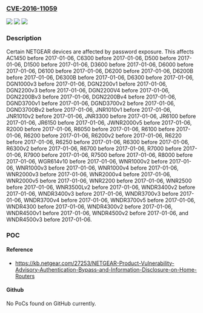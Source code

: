 ### [CVE-2016-11059](https://cve.mitre.org/cgi-bin/cvename.cgi?name=CVE-2016-11059)
![](https://img.shields.io/static/v1?label=Product&message=n%2Fa&color=blue)
![](https://img.shields.io/static/v1?label=Version&message=n%2Fa%20&color=brightgreen)
![](https://img.shields.io/static/v1?label=Vulnerability&message=n%2Fa&color=brightgreen)

### Description

Certain NETGEAR devices are affected by password exposure. This affects AC1450 before 2017-01-06, C6300 before 2017-01-06, D500 before 2017-01-06, D1500 before 2017-01-06, D3600 before 2017-01-06, D6000 before 2017-01-06, D6100 before 2017-01-06, D6200 before 2017-01-06, D6200B before 2017-01-06, D6300B before 2017-01-06, D6300 before 2017-01-06, DGN1000v3 before 2017-01-06, DGN2200v1 before 2017-01-06, DGN2200v3 before 2017-01-06, DGN2200V4 before 2017-01-06, DGN2200Bv3 before 2017-01-06, DGN2200Bv4 before 2017-01-06, DGND3700v1 before 2017-01-06, DGND3700v2 before 2017-01-06, DGND3700Bv2 before 2017-01-06, JNR1010v1 before 2017-01-06, JNR1010v2 before 2017-01-06, JNR3300 before 2017-01-06, JR6100 before 2017-01-06, JR6150 before 2017-01-06, JWNR2000v5 before 2017-01-06, R2000 before 2017-01-06, R6050 before 2017-01-06, R6100 before 2017-01-06, R6200 before 2017-01-06, R6200v2 before 2017-01-06, R6220 before 2017-01-06, R6250 before 2017-01-06, R6300 before 2017-01-06, R6300v2 before 2017-01-06, R6700 before 2017-01-06, R7000 before 2017-01-06, R7900 before 2017-01-06, R7500 before 2017-01-06, R8000 before 2017-01-06, WGR614v10 before 2017-01-06, WNR1000v2 before 2017-01-06, WNR1000v3 before 2017-01-06, WNR1000v4 before 2017-01-06, WNR2000v3 before 2017-01-06, WNR2000v4 before 2017-01-06, WNR2000v5 before 2017-01-06, WNR2200 before 2017-01-06, WNR2500 before 2017-01-06, WNR3500Lv2 before 2017-01-06, WNDR3400v2 before 2017-01-06, WNDR3400v3 before 2017-01-06, WNDR3700v3 before 2017-01-06, WNDR3700v4 before 2017-01-06, WNDR3700v5 before 2017-01-06, WNDR4300 before 2017-01-06, WNDR4300v2 before 2017-01-06, WNDR4500v1 before 2017-01-06, WNDR4500v2 before 2017-01-06, and WNDR4500v3 before 2017-01-06.

### POC

#### Reference
- https://kb.netgear.com/27253/NETGEAR-Product-Vulnerability-Advisory-Authentication-Bypass-and-Information-Disclosure-on-Home-Routers

#### Github
No PoCs found on GitHub currently.

